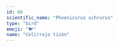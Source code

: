 ```yaml
---
id: 66
scientific_name: "Phoenicurus ochruros"
type: "bird"
emoji: "🐦"
name: "Colirrojo tizón"
---
```

